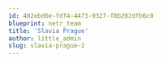 ```yaml
---
id: 402ebd6e-fdf4-4473-9327-f8b282dfb6c0
blueprint: netr_team
title: 'Slavia Prague'
author: little_admin
slug: slavia-prague-2
---
```

